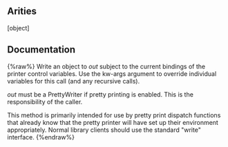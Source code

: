 ## Arities
[object]

## Documentation
{%raw%}
Write an object to *out* subject to the current bindings of the printer control 
variables. Use the kw-args argument to override individual variables for this call (and 
any recursive calls).

*out* must be a PrettyWriter if pretty printing is enabled. This is the responsibility
of the caller.

This method is primarily intended for use by pretty print dispatch functions that 
already know that the pretty printer will have set up their environment appropriately.
Normal library clients should use the standard "write" interface. 
{%endraw%}
